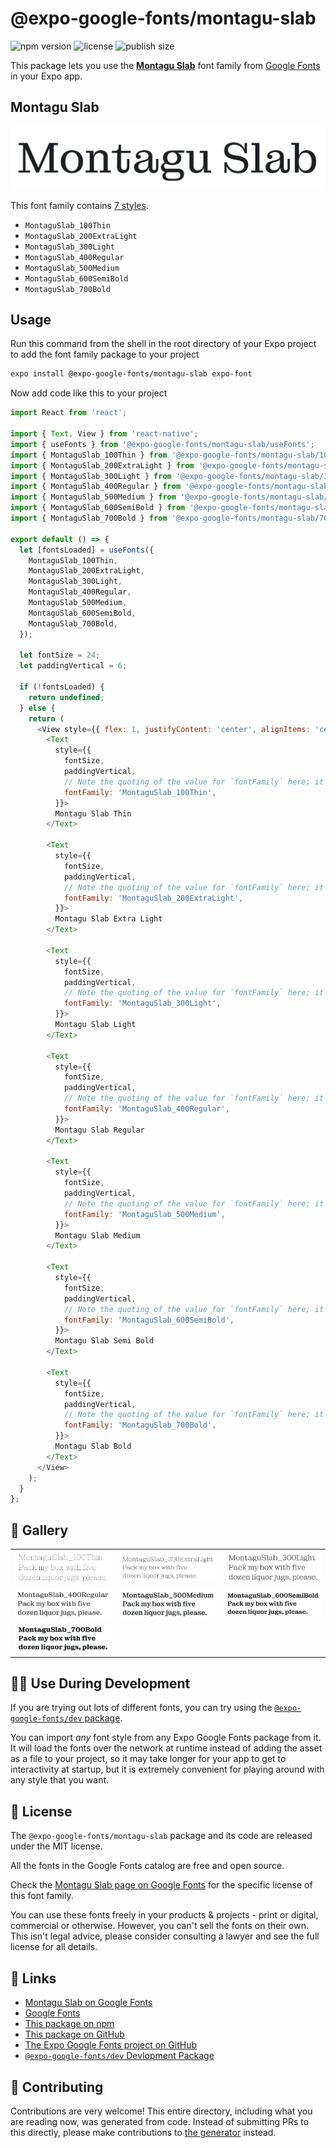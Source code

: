 # @expo-google-fonts/montagu-slab

![npm version](https://flat.badgen.net/npm/v/@expo-google-fonts/montagu-slab)
![license](https://flat.badgen.net/github/license/expo/google-fonts)
![publish size](https://flat.badgen.net/packagephobia/install/@expo-google-fonts/montagu-slab)

This package lets you use the [**Montagu Slab**](https://fonts.google.com/specimen/Montagu+Slab) font family from [Google Fonts](https://fonts.google.com/) in your Expo app.

## Montagu Slab

![Montagu Slab](./font-family.png)

This font family contains [7 styles](#-gallery).

- `MontaguSlab_100Thin`
- `MontaguSlab_200ExtraLight`
- `MontaguSlab_300Light`
- `MontaguSlab_400Regular`
- `MontaguSlab_500Medium`
- `MontaguSlab_600SemiBold`
- `MontaguSlab_700Bold`

## Usage

Run this command from the shell in the root directory of your Expo project to add the font family package to your project
```sh
expo install @expo-google-fonts/montagu-slab expo-font
```

Now add code like this to your project
```js
import React from 'react';

import { Text, View } from 'react-native';
import { useFonts } from '@expo-google-fonts/montagu-slab/useFonts';
import { MontaguSlab_100Thin } from '@expo-google-fonts/montagu-slab/100Thin';
import { MontaguSlab_200ExtraLight } from '@expo-google-fonts/montagu-slab/200ExtraLight';
import { MontaguSlab_300Light } from '@expo-google-fonts/montagu-slab/300Light';
import { MontaguSlab_400Regular } from '@expo-google-fonts/montagu-slab/400Regular';
import { MontaguSlab_500Medium } from '@expo-google-fonts/montagu-slab/500Medium';
import { MontaguSlab_600SemiBold } from '@expo-google-fonts/montagu-slab/600SemiBold';
import { MontaguSlab_700Bold } from '@expo-google-fonts/montagu-slab/700Bold';

export default () => {
  let [fontsLoaded] = useFonts({
    MontaguSlab_100Thin,
    MontaguSlab_200ExtraLight,
    MontaguSlab_300Light,
    MontaguSlab_400Regular,
    MontaguSlab_500Medium,
    MontaguSlab_600SemiBold,
    MontaguSlab_700Bold,
  });

  let fontSize = 24;
  let paddingVertical = 6;

  if (!fontsLoaded) {
    return undefined;
  } else {
    return (
      <View style={{ flex: 1, justifyContent: 'center', alignItems: 'center' }}>
        <Text
          style={{
            fontSize,
            paddingVertical,
            // Note the quoting of the value for `fontFamily` here; it expects a string!
            fontFamily: 'MontaguSlab_100Thin',
          }}>
          Montagu Slab Thin
        </Text>

        <Text
          style={{
            fontSize,
            paddingVertical,
            // Note the quoting of the value for `fontFamily` here; it expects a string!
            fontFamily: 'MontaguSlab_200ExtraLight',
          }}>
          Montagu Slab Extra Light
        </Text>

        <Text
          style={{
            fontSize,
            paddingVertical,
            // Note the quoting of the value for `fontFamily` here; it expects a string!
            fontFamily: 'MontaguSlab_300Light',
          }}>
          Montagu Slab Light
        </Text>

        <Text
          style={{
            fontSize,
            paddingVertical,
            // Note the quoting of the value for `fontFamily` here; it expects a string!
            fontFamily: 'MontaguSlab_400Regular',
          }}>
          Montagu Slab Regular
        </Text>

        <Text
          style={{
            fontSize,
            paddingVertical,
            // Note the quoting of the value for `fontFamily` here; it expects a string!
            fontFamily: 'MontaguSlab_500Medium',
          }}>
          Montagu Slab Medium
        </Text>

        <Text
          style={{
            fontSize,
            paddingVertical,
            // Note the quoting of the value for `fontFamily` here; it expects a string!
            fontFamily: 'MontaguSlab_600SemiBold',
          }}>
          Montagu Slab Semi Bold
        </Text>

        <Text
          style={{
            fontSize,
            paddingVertical,
            // Note the quoting of the value for `fontFamily` here; it expects a string!
            fontFamily: 'MontaguSlab_700Bold',
          }}>
          Montagu Slab Bold
        </Text>
      </View>
    );
  }
};

```

## 🔡 Gallery


||||
|-|-|-|
|![MontaguSlab_100Thin](./MontaguSlab_100Thin.ttf.png)|![MontaguSlab_200ExtraLight](./MontaguSlab_200ExtraLight.ttf.png)|![MontaguSlab_300Light](./MontaguSlab_300Light.ttf.png)||
|![MontaguSlab_400Regular](./MontaguSlab_400Regular.ttf.png)|![MontaguSlab_500Medium](./MontaguSlab_500Medium.ttf.png)|![MontaguSlab_600SemiBold](./MontaguSlab_600SemiBold.ttf.png)||
|![MontaguSlab_700Bold](./MontaguSlab_700Bold.ttf.png)||||


## 👩‍💻 Use During Development

If you are trying out lots of different fonts, you can try using the [`@expo-google-fonts/dev` package](https://github.com/expo/google-fonts/tree/master/font-packages/dev#readme).

You can import *any* font style from any Expo Google Fonts package from it. It will load the fonts
over the network at runtime instead of adding the asset as a file to your project, so it may take longer
for your app to get to interactivity at startup, but it is extremely convenient
for playing around with any style that you want.

## 📖 License

The `@expo-google-fonts/montagu-slab` package and its code are released under the MIT license.

All the fonts in the Google Fonts catalog are free and open source.

Check the [Montagu Slab page on Google Fonts](https://fonts.google.com/specimen/Montagu+Slab) for the specific license of this font family.

You can use these fonts freely in your products & projects - print or digital, commercial or otherwise. However, you can't sell the fonts on their own. This isn't legal advice, please consider consulting a lawyer and see the full license for all details.

## 🔗 Links

- [Montagu Slab on Google Fonts](https://fonts.google.com/specimen/Montagu+Slab)
- [Google Fonts](https://fonts.google.com/)
- [This package on npm](https://www.npmjs.com/package/@expo-google-fonts/montagu-slab)
- [This package on GitHub](https://github.com/expo/google-fonts/tree/master/font-packages/montagu-slab)
- [The Expo Google Fonts project on GitHub](https://github.com/expo/google-fonts)
- [`@expo-google-fonts/dev` Devlopment Package](https://github.com/expo/google-fonts/tree/master/font-packages/dev)

## 🤝 Contributing

Contributions are very welcome! This entire directory, including what you are reading now, was generated from code. Instead of submitting PRs to this directly, please make contributions to [the generator](https://github.com/expo/google-fonts/tree/master/packages/generator) instead.
